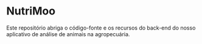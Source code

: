 # NutriMoo
Este repositório abriga o código-fonte e os recursos do back-end do nosso aplicativo de análise de animais na agropecuária.
